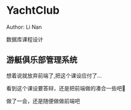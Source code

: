 # YachtClub
Author: Li Nan

数据库课程设计

游艇俱乐部管理系统
------------------
想着说就放弃前端了,把这个课设应付了...

看到这个课设要答辩，还是把前端做的凑合一些吧🥺

做了一会，还是随便做做前端吧
